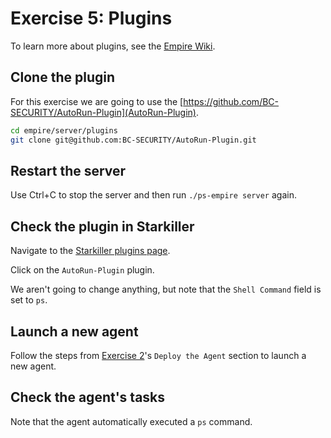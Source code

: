 # Exercise 5: Plugins

To learn more about plugins, see the [Empire Wiki](https://bc-security.gitbook.io/empire-wiki/plugins/plugin-development).

## Clone the plugin
For this exercise we are going to use the [https://github.com/BC-SECURITY/AutoRun-Plugin](AutoRun-Plugin).

```bash
cd empire/server/plugins
git clone git@github.com:BC-SECURITY/AutoRun-Plugin.git
```

## Restart the server
Use Ctrl+C to stop the server and then run `./ps-empire server` again.

## Check the plugin in Starkiller
Navigate to the [Starkiller plugins page](http://localhost:5173/#/plugins).

Click on the `AutoRun-Plugin` plugin.

We aren't going to change anything, but note that the `Shell Command` field is set to `ps`.

## Launch a new agent
Follow the steps from [Exercise 2](../Exercise%202%20-%20Deployment%20Basics/Exercise%202.md)'s `Deploy the Agent` section to launch a new agent.

## Check the agent's tasks
Note that the agent automatically executed a `ps` command.